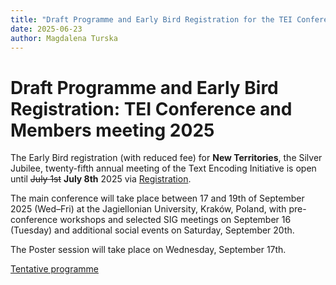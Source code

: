 ```yaml
---
title: "Draft Programme and Early Bird Registration for the TEI Conference"
date: 2025-06-23
author: Magdalena Turska
---
```

# Draft Programme and Early Bird Registration: TEI Conference and Members meeting 2025

The Early Bird registration (with reduced fee) for **New Territories**, the Silver Jubilee, twenty-fifth annual meeting of the Text Encoding Initiative is open until ~~July 1st~~ **July 8th** 2025 via [Registration](https://www.konferencje-uj.pl/?lang=en&go2rej=1&kid=392).

The main conference will take place between 17 and 19th of September 2025 (Wed–Fri) at the Jagiellonian University, Kraków, Poland, with pre-conference workshops and selected SIG meetings on September 16 (Tuesday) and additional social events on Saturday, September 20th. 

The Poster session will take place on Wednesday, September 17th.

[Tentative programme](../../../NewTerritoriesTEI2025.pdf)

